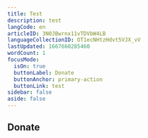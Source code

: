 ```yaml
---
title: Test
description: test
langCode: en
articleID: 3N0JBwrnx11vTDVbW4LB
languageCollectionID: OT1ecNHtzHdvt5VJX_vV
lastUpdated: 1667660285460
wordCount: 1
focusMode: 
  isOn: true
  buttonLabel: Donate
  buttonAnchor: primary-action
  buttonLink: test
sidebar: false
aside: false
---
```


<action-donate><h2>Donate</h2></action-donate>
